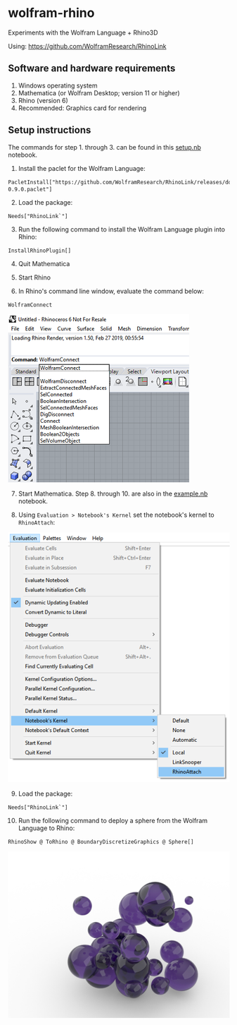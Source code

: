 # wolfram-rhino
Experiments with the Wolfram Language + Rhino3D

Using: https://github.com/WolframResearch/RhinoLink

## Software and hardware requirements

1. Windows operating system
2. Mathematica (or Wolfram Desktop; version 11 or higher)
3. Rhino (version 6)
4. Recommended: Graphics card for rendering

## Setup instructions

The commands for step 1. through 3. can be found in this [setup.nb](https://github.com/arnoudbuzing/wolfram-rhino/blob/master/setup.nb) notebook.

1. Install the paclet for the Wolfram Language:
```
PacletInstall["https://github.com/WolframResearch/RhinoLink/releases/download/v0.9/RhinoLink-0.9.0.paclet"]
```

2. Load the package:
```
Needs["RhinoLink`"]
```

3. Run the following command to install the Wolfram Language plugin into Rhino:
```
InstallRhinoPlugin[]
```

4. Quit Mathematica

5. Start Rhino

6. In Rhino's command line window, evaluate the command below:
```
WolframConnect
```
![rhino](https://github.com/arnoudbuzing/wolfram-rhino/blob/master/setup-01.png "rhino")

7. Start Mathematica. Step 8. through 10. are also in the [example.nb](https://github.com/arnoudbuzing/wolfram-rhino/blob/master/example.nb) notebook.

8. Using `Evaluation > Notebook's Kernel` set the notebook's kernel to `RhinoAttach`:

![menu](https://github.com/arnoudbuzing/wolfram-rhino/blob/master/setup-02.png "menu")

9. Load the package:
```
Needs["RhinoLink`"]
```

10. Run the following command to deploy a sphere from the Wolfram Language to Rhino:
```
RhinoShow @ ToRhino @ BoundaryDiscretizeGraphics @ Sphere[]
```

![spheres][spheres]

[spheres]: https://github.com/arnoudbuzing/wolfram-rhino/blob/master/spheres-01.jpg "spheres"
